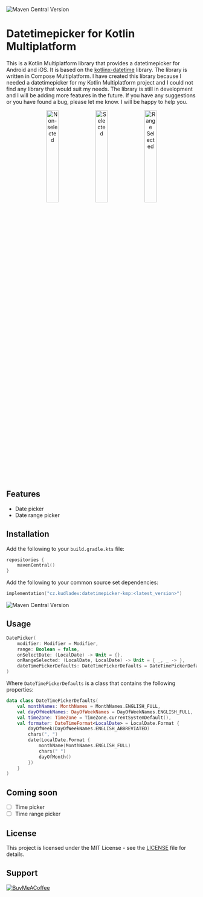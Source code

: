 ![Maven Central Version](https://img.shields.io/maven-central/v/cz.kudladev/datetimepicker-kmp)
# Datetimepicker for Kotlin Multiplatform
This is a Kotlin Multiplatform library that provides a datetimepicker for Android and iOS. It is based on the [kotlinx-datetime](https://github.com/Kotlin/kotlinx-datetime) library. The library is written in Compose Multiplatform. I have created this library because I needed a datetimepicker for my Kotlin Multiplatform project and I could not find any library that would suit my needs. The library is still in development and I will be adding more features in the future. If you have any suggestions or you have found a bug, please let me know. I will be happy to help you. 

<p align="center">
  <img src="https://github.com/user-attachments/assets/1dd5279c-d12a-467c-a9f4-4512f13b27d1" alt="Non-selected" width="25%">
  <img src="https://github.com/user-attachments/assets/c6d1c5b0-e3e6-4161-ad94-54b4e92eafd9" alt="Selected" width="25%">
  <img src="https://github.com/user-attachments/assets/0641a593-8b54-448f-9be8-bfa10b1f0a63" alt="Range Selected" width="25%">
</p>

## Features
- Date picker
- Date range picker
## Installation
Add the following to your `build.gradle.kts` file:
```kotlin
repositories {
    mavenCentral()
}
```
Add the following to your common source set dependencies:
```kotlin
implementation("cz.kudladev:datetimepicker-kmp:<latest_version>")
```
![Maven Central Version](https://img.shields.io/maven-central/v/cz.kudladev/datetimepicker-kmp)
## Usage
```kotlin
DatePicker(
    modifier: Modifier = Modifier,
    range: Boolean = false,
    onSelectDate: (LocalDate) -> Unit = {},
    onRangeSelected: (LocalDate, LocalDate) -> Unit = { _, _ -> },
    dateTimePickerDefaults: DateTimePickerDefaults = DateTimePickerDefaults(),
)
```
Where `DateTimePickerDefaults` is a class that contains the following properties:
```kotlin
data class DateTimePickerDefaults(
    val monthNames: MonthNames = MonthNames.ENGLISH_FULL,
    val dayOfWeekNames: DayOfWeekNames = DayOfWeekNames.ENGLISH_FULL,
    val timeZone: TimeZone = TimeZone.currentSystemDefault(),
    val formater: DateTimeFormat<LocalDate> = LocalDate.Format {
        dayOfWeek(DayOfWeekNames.ENGLISH_ABBREVIATED)
        chars(", ")
        date(LocalDate.Format {
            monthName(MonthNames.ENGLISH_FULL)
            chars(" ")
            dayOfMonth()
        })
    }
)
```
## Coming soon
- [ ] Time picker
- [ ] Time range picker
## License
This project is licensed under the MIT License - see the [LICENSE](LICENSE) file for details.

## Support
[![BuyMeACoffee](https://raw.githubusercontent.com/pachadotdev/buymeacoffee-badges/main/bmc-white.svg)](https://buymeacoffee.com/kudl1k)

